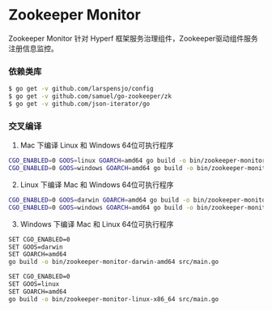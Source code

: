 # Zookeeper Monitor

Zookeeper Monitor 针对 Hyperf 框架服务治理组件，Zookeeper驱动组件服务注册信息监控。

### 依赖类库

```bash
$ go get -v github.com/larspensjo/config
$ go get -v github.com/samuel/go-zookeeper/zk
$ go get -v github.com/json-iterator/go
```

### 交叉编译

1. Mac 下编译 Linux 和 Windows 64位可执行程序

```bash
CGO_ENABLED=0 GOOS=linux GOARCH=amd64 go build -o bin/zookeeper-monitor-linux-x86_64 src/main.go
CGO_ENABLED=0 GOOS=windows GOARCH=amd64 go build -o bin/zookeeper-monitor-windows-x86_64.exe src/main.go
```

2. Linux 下编译 Mac 和 Windows 64位可执行程序

```bash
CGO_ENABLED=0 GOOS=darwin GOARCH=amd64 go build -o bin/zookeeper-monitor-darwin-amd64 src/main.go
CGO_ENABLED=0 GOOS=windows GOARCH=amd64 go build -o bin/zookeeper-monitor-windows-x86_64.exe src/main.go
```

3. Windows 下编译 Mac 和 Linux 64位可执行程序

```bash
SET CGO_ENABLED=0
SET GOOS=darwin
SET GOARCH=amd64
go build -o bin/zookeeper-monitor-darwin-amd64 src/main.go

SET CGO_ENABLED=0
SET GOOS=linux
SET GOARCH=amd64
go build -o bin/zookeeper-monitor-linux-x86_64 src/main.go
```